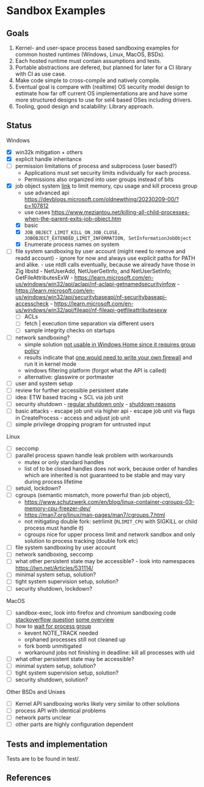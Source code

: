 # Sandbox Examples

## Goals

1. Kernel- and user-space process based sandboxing examples for common hosted
   runtimes (Windows, Linux, MacOS, BSDs).
2. Each hosted runtime must contain assumptions and tests.
3. Portable abstractions are defered, but planned for later for a CI library
   with CI as use case.
4. Make code simple to cross-compile and natively compile.
5. Eventual goal is compare with (realtime) OS security model design to
   estimate how far off current OS implementations are and have some more
   structured designs to use for sel4 based OSes including drivers.
6. Tooling, good design and scalability: Library approach.

## Status

Windows
- [x] win32k mitigation + others
- [x] explicit handle inheritance
- [ ] permission limitations of process and subprocess (user based?)
    - Applications must set security limits individually for each process.
    - Permissions also organized into user groups instead of bits
- [x] job object system
  [link](https://learn.microsoft.com/en-us/windows/win32/api/jobapi2/) to limit
  memory, cpu usage and kill process group
    - use advanced api https://devblogs.microsoft.com/oldnewthing/20230209-00/?p=107812
    - use cases https://www.meziantou.net/killing-all-child-processes-when-the-parent-exits-job-object.htm
    - [x] basic
    - [x] `JOB_OBJECT_LIMIT_KILL_ON_JOB_CLOSE, JOBOBJECT_EXTENDED_LIMIT_INFORMATION, SetInformationJobObject`
    - [x] Enumerate process names on system
- [ ] file system sandboxing by user account (might need to remove and readd account)
      - ignore for now and always use explicit paths for PATH and alike.
      - use ntdll calls eventually, because we already have those in Zig libstd
      - NetUserAdd, NetUserGetInfo, and NetUserSetInfo; GetFileAttributesExW
      - https://learn.microsoft.com/en-us/windows/win32/api/aclapi/nf-aclapi-getnamedsecurityinfow
      - https://learn.microsoft.com/en-us/windows/win32/api/securitybaseapi/nf-securitybaseapi-accesscheck
      - https://learn.microsoft.com/en-us/windows/win32/api/fileapi/nf-fileapi-getfileattributesexw
    - [ ] ACLs
    - [ ] fetch | execution time separation via different users
    - [ ] sample integrity checks on startups
- [ ] network sandboxing?
    - simple solution [not usable in Windows Home since it requires group policy](https://learn.microsoft.com/en-us/windows/win32/netmgmt/user-functions)
    - results indicate that [one would need to write your own firewall](https://stackoverflow.com/questions/2305375/blocking-all-windows-internet-access-from-a-win32-app)
      and run it in kernel mode
    - windows filtering platform (forgot what the API is called)
    - alternative: glasswire or portmaster
- [ ] user and system setup
- [ ] review for further accessible persistent state
- [ ] idea: ETW based tracing + SCL via job unit
- [ ] security shutdown
      - [regular shutdown only](https://learn.microsoft.com/en-us/windows/win32/shutdown/how-to-shut-down-the-system)
      - [shutdown reasons](https://learn.microsoft.com/en-us/windows/win32/shutdown/system-shutdown-reason-codes)
- [ ] basic attacks
      - escape job unit via higher api
      - escape job unit via flags in CreateProcess
      - access and adjust job unit
- [ ] simple privilege dropping program for untrusted input

Linux
- [ ] seccomp
- [ ] parallel process spawn handle leak problem with workarounds
    - mutex or only standard handles
    - list of to be closed handles does not work, because order of handles
      which are inherited is not guaranteed to be stable and may vary during
      process lifetime
- [ ] setuid, lockdown?
- [ ] cgroups (semantic mismatch, more powerful than job object), 
    - https://www.schutzwerk.com/en/blog/linux-container-cgroups-03-memory-cpu-freezer-dev/
    - https://man7.org/linux/man-pages/man7/cgroups.7.html
    - not mitigating double fork: setrlimit (`RLIMIT_CPU` with SIGKILL or child process must handle it)
    - cgroups nice for upper process limit and network sandbox and only
      solution to process tracking (double fork etc)
- [ ] file system sandboxing by user account
- [ ] network sandboxing, seccomp
- [ ] what other persistent state may be accessible?
      - look into namespaces https://lwn.net/Articles/531114/
- [ ] minimal system setup, solution?
- [ ] tight system supervision setup, solution?
- [ ] security shutdown, lockdown?

MacOS
- [ ] sandbox-exec, look into firefox and chromium sandboxing code
      [stackoverflow question](https://stackoverflow.com/questions/56703697/how-to-sandbox-third-party-applications-when-sandbox-exec-is-deprecated-now)
      [some overview](https://www.karltarvas.com/macos-app-sandboxing-via-sandbox-exec.html)
- [ ] how to [wait for process group](https://jmmv.dev/2019/11/wait-for-process-group-darwin.html)
    - kevent NOTE\_TRACK needed
    - orphaned processes still not cleaned up
    - fork bomb unmitigated
    - workaround jobs not finishing in deadline: kill all processes with uid
- [ ] what other persistent state may be accessible?
- [ ] minimal system setup, solution?
- [ ] tight system supervision setup, solution?
- [ ] security shutdown, solution?

Other BSDs and Unixes
- [ ] Kernel API sandboxing works likely very similar to other solutions
- [ ] process API with identical problems
- [ ] network parts unclear
- [ ] other parts are highly configuration dependent

## Tests and implementation

Tests are to be found in test/.

## References
